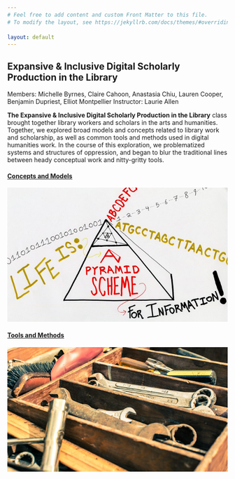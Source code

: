 ```yaml
---
# Feel free to add content and custom Front Matter to this file.
# To modify the layout, see https://jekyllrb.com/docs/themes/#overriding-theme-defaults

layout: default
---
```

## Expansive & Inclusive Digital Scholarly Production in the Library
Members: Michelle Byrnes, Claire Cahoon, Anastasia Chiu, Lauren Cooper, Benjamin Dupriest, Elliot Montpellier
Instructor: Laurie Allen

**The Expansive & Inclusive Digital Scholarly Production in the Library** class brought together library workers and scholars in the arts and humanities. Together, we explored broad models and concepts related to library work and scholarship, as well as common tools and methods used in digital humanities work. In the course of this exploration, we problematized systems and structures of oppression, and began to blur the traditional lines between heady conceptual work and nitty-gritty tools.

#### [Concepts and Models](concepts.html)
<a href="http://laurieallen.org/dreamlib/concepts">![representative img for concepts and models](images/concept_640x388.jpg)</a>

#### [Tools and Methods](methods.html)
<a href="http://laurieallen.org/dreamlib/methods">![representative img for tools and methods](images/tools_640x360.jpg)</a>
